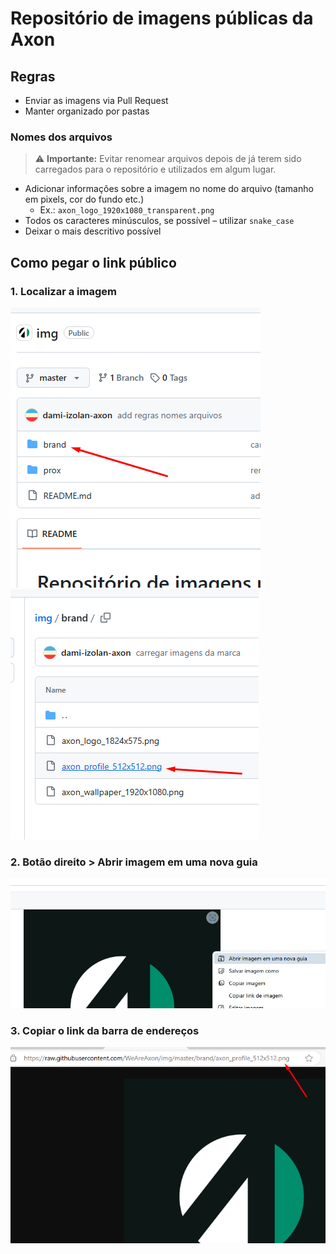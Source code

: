 # Repositório de imagens públicas da Axon

## Regras

- Enviar as imagens via Pull Request
- Manter organizado por pastas

### Nomes dos arquivos

> ⚠️ **Importante:** Evitar renomear arquivos depois de já terem sido carregados para o repositório e utilizados em algum lugar.

- Adicionar informações sobre a imagem no nome do arquivo (tamanho em pixels, cor do fundo etc.)
  - Ex.: `axon_logo_1920x1080_transparent.png`
- Todos os caracteres minúsculos, se possível – utilizar `snake_case`
- Deixar o mais descritivo possível

## Como pegar o link público

### 1. Localizar a imagem

![Pasta](_readme/image-0.png)
![Arquivo](_readme/image-1.png)

### 2. Botão direito > Abrir imagem em uma nova guia

![alt text](_readme/image-2.png)

### 3. Copiar o link da barra de endereços

![alt text](_readme/image-3.png)
